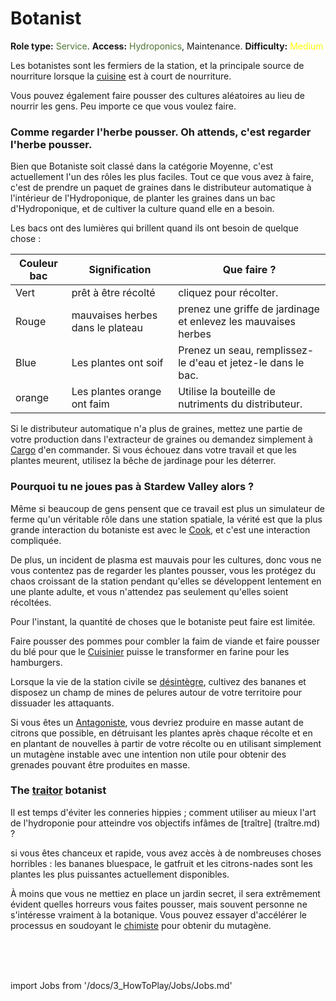 # Botanist
**Role type:** <font color="#4e7331">Service</font>. **Access:** <font color="#4e7331">Hydroponics</font>, Maintenance. **Difficulty:** <font color="Yellow">Medium</font>

Les botanistes sont les fermiers de la station, et la principale source de nourriture lorsque la [cuisine](\3_HowToPlay\jobs\Service_roles\Cook.md) est à court de nourriture.

Vous pouvez également faire pousser des cultures aléatoires au lieu de nourrir les gens.
Peu importe ce que vous voulez faire.


### Comme regarder l'herbe pousser. Oh attends, c'est regarder l'herbe pousser.

Bien que Botaniste soit classé dans la catégorie Moyenne, c'est actuellement l'un des rôles les plus faciles.
Tout ce que vous avez à faire, c'est de prendre un paquet de graines dans le distributeur automatique à l'intérieur de l'Hydroponique, de planter les graines dans un bac d'Hydroponique, et de cultiver la culture quand elle en a besoin.

Les bacs ont des lumières qui brillent quand ils ont besoin de quelque chose :

| Couleur bac | Signification | Que faire ?
|----	|----|----|
| Vert	| prêt à être récolté				| cliquez pour récolter.
| Rouge | mauvaises herbes dans le plateau 	| prenez une griffe de jardinage et enlevez les mauvaises herbes |
| Blue 	| Les plantes ont soif				| Prenez un seau, remplissez-le d'eau et jetez-le dans le bac.
| orange| Les plantes orange ont faim		| Utilise la bouteille de nutriments du distributeur. |


Si le distributeur automatique n'a plus de graines, mettez une partie de votre production dans l'extracteur de graines ou demandez simplement à [Cargo](\3_HowToPlay\jobs\Cargo_roles\Cargo-Technician.md) d'en commander.
Si vous échouez dans votre travail et que les plantes meurent, utilisez la bêche de jardinage pour les déterrer.

### Pourquoi tu ne joues pas à Stardew Valley alors ?

Même si beaucoup de gens pensent que ce travail est plus un simulateur de ferme qu'un véritable rôle dans une station spatiale, la vérité est que la plus grande interaction du botaniste est avec le [Cook](\3_HowToPlay\jobs\Service_roles\Cook.md), et c'est une interaction compliquée.

De plus, un incident de plasma est mauvais pour les cultures, donc vous ne vous contentez pas de regarder les plantes pousser, vous les protégez du chaos croissant de la station pendant qu'elles se développent lentement en une plante adulte, et vous n'attendez pas seulement qu'elles soient récoltées.


Pour l'instant, la quantité de choses que le botaniste peut faire est limitée.

Faire pousser des pommes pour combler la faim de viande et faire pousser du blé pour que le [Cuisinier](\3_HowToPlay\jobs\Service_roles\Cook.md) puisse le transformer en farine pour les hamburgers.

Lorsque la vie de la station civile se [désintègre](Battle-royale.md), cultivez des bananes et disposez un champ de mines de pelures autour de votre territoire pour dissuader les attaquants.

Si vous êtes un [Antagoniste](\3_HowToPlay\jobs\Antagonist_roles\Antagonist_roles.md), vous devriez produire en masse autant de citrons que possible, en détruisant les plantes après chaque récolte et en en plantant de nouvelles à partir de votre récolte ou en utilisant simplement un mutagène instable avec une intention non utile pour obtenir des grenades pouvant être produites en masse.

### The [traitor](\5_Dev\routine1.0.5\Antagoniste\Traitor.md) botanist

Il est temps d'éviter les conneries hippies ; comment utiliser au mieux l'art de l'hydroponie pour atteindre vos objectifs infâmes de [traître] (traître.md) ?

si vous êtes chanceux et rapide, vous avez accès à de nombreuses choses horribles : les bananes bluespace, le gatfruit et les citrons-nades sont les plantes les plus puissantes actuellement disponibles.

À moins que vous ne mettiez en place un jardin secret, il sera extrêmement évident quelles horreurs vous faites pousser, mais souvent personne ne s'intéresse vraiment à la botanique.
Vous pouvez essayer d'accélérer le processus en soudoyant le [chimiste](\3_HowToPlay\jobs\Medical_roles\Chemist.md) pour obtenir du mutagène.

  <br/>
<br/>
<br/>

import Jobs from '/docs/3_HowToPlay/Jobs/Jobs.md'

<Jobs />

